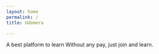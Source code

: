 ```yaml
---
layout: home
permalink: /
title: Udemera

---
```

A best platform to learn Without any pay, just join and learn.



